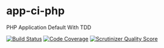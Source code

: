 app-ci-php
==========

PHP Application Default With TDD

[![Build Status](https://travis-ci.org/plastic/app-ci-php.png?branch=master)](https://travis-ci.org/plastic/app-ci-php)
[![Code Coverage](https://scrutinizer-ci.com/g/plastic/app-ci-php/badges/coverage.png?s=b63b400e6f3d1a9892a331ec53a02e7982828741)](https://scrutinizer-ci.com/g/plastic/app-ci-php/)
[![Scrutinizer Quality Score](https://scrutinizer-ci.com/g/plastic/app-ci-php/badges/quality-score.png?s=28ece000f83264fd2b5f46c368867baf17e42aad)](https://scrutinizer-ci.com/g/plastic/app-ci-php/)
